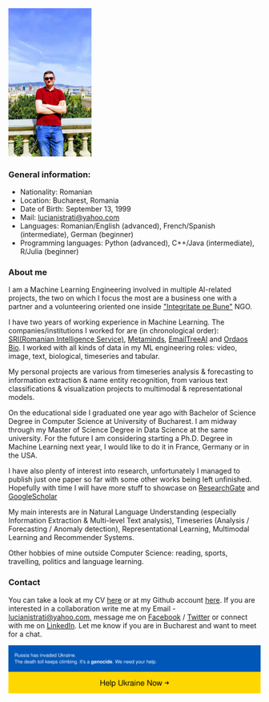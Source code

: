<!-- ## Lucian Istrati - ML Engineer and AI Enthusiast-->

<img src="images/profile.jpg" width="33%" height="33%">

### General information:

- Nationality: Romanian
- Location: Bucharest, Romania
- Date of Birth: September 13, 1999
- Mail:  lucianistrati@yahoo.com
- Languages: Romanian/English (advanced), French/Spanish (intermediate), German (beginner)
- Programming languages: Python (advanced), C++/Java (intermediate), R/Julia (beginner)

### About me

I am a Machine Learning Engineering involved in multiple AI-related projects, the two on which I focus the most are a business one with a partner and a volunteering oriented one inside ["Integritate pe Bune"](https://integritatepebune.ro/) NGO.

I have two years of working experience in Machine Learning. The companies/institutions I worked for are (in chronological order): [SRI(Romanian Intelligence Service)](https://www.sri.ro/), [Metaminds](https://www.metaminds.com/), [EmailTreeAI](https://emailtree.ai/) and [Ordaos Bio](https://ordaos.bio/). I worked with all kinds of data in my ML engineering roles: video, image, text, biological, timeseries and tabular.

My personal projects are various from timeseries analysis & forecasting to information extraction & name entity recognition, from various text classifications & visualization projects to multimodal & representational models.

On the educational side I graduated one year ago with Bachelor of Science Degree in Computer Science at University of Bucharest. I am midway through my Master of Science Degree in Data Science at the same university. For the future I am considering starting a Ph.D. Degree in Machine Learning next year, I would like to do it in France, Germany or in the USA.

I have also plenty of interest into research, unfortunately I managed to publish just one paper so far with some other works being left unfinished. Hopefully with time I will have more stuff to showcase on [ResearchGate](https://www.researchgate.net/profile/Lucian-Istrati-2) and [GoogleScholar](https://scholar.google.com/citations?view_op=list_works&hl=en&hl=en&user=us0728YAAAAJ&citft=1&citft=2&citft=3&email_for_op=lucian.istrati%40my.fmi.unibuc.ro)

My main interests are in Natural Language Understanding (especially Information Extraction & Multi-level Text analysis), Timeseries (Analysis / Forecasting / Anomaly detection), Representational Learning, Multimodal Learning and Recommender Systems.

Other hobbies of mine outside Computer Science: reading, sports, travelling, politics and language learning.

### Contact

You can take a look at my CV <a href="static/CV_JAN_2023.pdf" target="_blank">here</a> or at my Github account <a href="https://github.com/lucianistrati" target="_blank">here</a>. If you are interested in a collaboration write me at my Email - lucianistrati@yahoo.com, message me on [Facebook](https://www.facebook.com/istrati.lucian/) / [Twitter](https://twitter.com/LucianIstrati) or connect with me on [LinkedIn](https://www.linkedin.com/in/lucian-istrati/). Let me know if you are in Bucharest and want to meet for a chat.

[![Stand With Ukraine](https://raw.githubusercontent.com/vshymanskyy/StandWithUkraine/main/banner2-direct.svg)](https://stand-with-ukraine.pp.ua)
